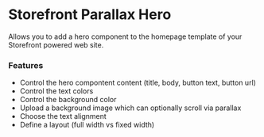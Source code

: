 Storefront Parallax Hero
========================

Allows you to add a hero component to the homepage template of your Storefront powered web site.

### Features

* Control the hero compontent content (title, body, button text, button url)
* Control the text colors
* Control the background color
* Upload a background image which can optionally scroll via parallax
* Choose the text alignment
* Define a layout (full width vs fixed width)